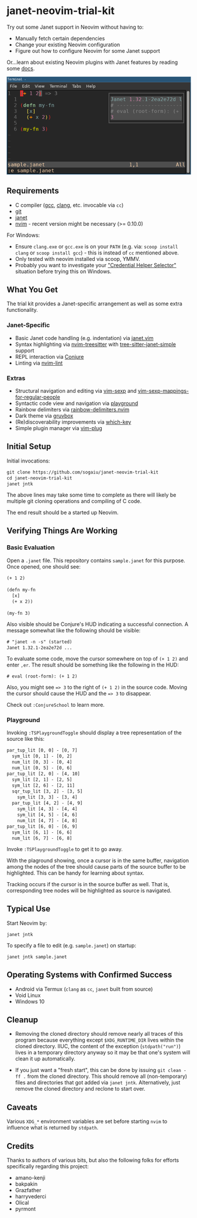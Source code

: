 # janet-neovim-trial-kit

Try out some Janet support in Neovim without having to:

* Manually fetch certain dependencies
* Change your existing Neovim configuration
* Figure out how to configure Neovim for some Janet support

Or...learn about existing Neovim plugins with Janet features by
reading some
[docs](https://github.com/sogaiu/janet-editor-and-tooling-info/blob/master/doc/neovim.md).

![Demo](janet-neovim-trial-kit-linux.png?raw=true "Demo")

## Requirements

* C compiler ([gcc](https://gcc.gnu.org/),
  [clang](https://clang.llvm.org/), etc. invocable via `cc`)
* [git](https://git-scm.com/)
* [janet](https://janet-lang.org)
* [nvim](https://neovim.io) - recent version might be necessary (>= 0.10.0)

For Windows:

* Ensure `clang.exe` or `gcc.exe` is on your `PATH` (e.g. via: `scoop
  install clang` or `scoop install gcc`) - this is instead of `cc`
  mentioned above.
* Only tested with neovim installed via scoop, YMMV.
* Probably you want to investigate your ["Credential Helper
  Selector"](https://kevinfiol.com/blog/getting-rid-of-the-credential-helper-selector-on-git-for-windows/)
  situation before trying this on Windows.

## What You Get

The trial kit provides a Janet-specific arrangement as well as some
extra functionality.

### Janet-Specific

* Basic Janet code handling (e.g. indentation) via
  [janet.vim](https://github.com/janet-lang/janet.vim)
* Syntax highlighting via
  [nvim-treesitter](https://github.com/nvim-treesitter/nvim-treesitter)
  with
  [tree-sitter-janet-simple](https://github.com/sogaiu/tree-sitter-janet-simple)
  support
* REPL interaction via [Conjure](https://github.com/Olical/conjure/)
* Linting via [nvim-lint](https://github.com/mfussenegger/nvim-lint/)

### Extras

* Structural navigation and editing via
  [vim-sexp](https://github.com/guns/vim-sexp) and
  [vim-sexp-mappings-for-regular-people](https://github.com/tpope/vim-sexp-mappings-for-regular-people)
* Syntactic code view and navigation via
  [playground](https://github.com/nvim-treesitter/playground)
* Rainbow delimiters via [rainbow-delimiters.nvim](https://github.com/HiPhish/rainbow-delimiters.nvim)
* Dark theme via [gruvbox](https://github.com/sogaiu/morhetz/gruvbox)
* (Re)discoverability improvements via [which-key](https://github.com/folke/which-key.nvim)
* Simple plugin manager via [vim-plug](https://github.com/junegunn/vim-plug)

## Initial Setup

Initial invocations:

```
git clone https://github.com/sogaiu/janet-neovim-trial-kit
cd janet-neovim-trial-kit
janet jntk
```

The above lines may take some time to complete as there will likely
be multiple git cloning operations and compiling of C code.

The end result should be a started up Neovim.

## Verifying Things Are Working

### Basic Evaluation

Open a `.janet` file.  This repository contains `sample.janet` for
this purpose.  Once opened, one should see:

```janet
(+ 1 2)

(defn my-fn
  [x]
  (+ x 2))

(my-fn 3)
```

Also visible should be Conjure's HUD indicating a successful
connection.  A message somewhat like the following should be visible:

```
# "janet -n -s" (started)
Janet 1.32.1-2ea2e72d ...
```

To evaluate some code, move the cursor somewhere on top of
`(+ 1 2)` and enter `,er`.  The result should be something like
the following in the HUD:

```
# eval (root-form): (+ 1 2)
```

Also, you might see `=> 3` to the right of `(+ 1 2)` in the source
code.  Moving the cursor should cause the HUD and the `=> 3` to
disappear.

Check out `:ConjureSchool` to learn more.

### Playground

Invoking `:TSPlaygroundToggle` should display a tree representation
of the source like this:

```
par_tup_lit [0, 0] - [0, 7]
  sym_lit [0, 1] - [0, 2]
  num_lit [0, 3] - [0, 4]
  num_lit [0, 5] - [0, 6]
par_tup_lit [2, 0] - [4, 10]
  sym_lit [2, 1] - [2, 5]
  sym_lit [2, 6] - [2, 11]
  sqr_tup_lit [3, 2] - [3, 5]
    sym_lit [3, 3] - [3, 4]
  par_tup_lit [4, 2] - [4, 9]
    sym_lit [4, 3] - [4, 4]
    sym_lit [4, 5] - [4, 6]
    num_lit [4, 7] - [4, 8]
par_tup_lit [6, 0] - [6, 9]
  sym_lit [6, 1] - [6, 6]
  num_lit [6, 7] - [6, 8]
```

Invoke `:TSPlaygroundToggle` to get it to go away.

With the plaground showing, once a cursor is in the same buffer,
navigation among the nodes of the tree should cause parts of the
source buffer to be highlighted.  This can be handy for learning about
syntax.

Tracking occurs if the cursor is in the source buffer as well.  That
is, corresponding tree nodes will be highlighted as source is
navigated.

## Typical Use

Start Neovim by:

```
janet jntk
```

To specify a file to edit (e.g. `sample.janet`) on startup:

```
janet jntk sample.janet
```

## Operating Systems with Confirmed Success

* Android via Termux (`clang` as `cc`, `janet` built from source)
* Void Linux
* Windows 10

## Cleanup

* Removing the cloned directory should remove nearly all traces of
  this program because everything except `$XDG_RUNTIME_DIR` lives
  within the cloned directory.  IIUC, the content of the exception
  (`stdpath("run")`) lives in a temporary directory anyway so it may be
  that one's system will clean it up automatically.

* If you just want a "fresh start", this can be done by issuing `git
  clean -ff .` from the cloned directory. This should remove all
  (non-temporary) files and directories that got added via `janet
  jntk`.  Alternatively, just remove the cloned directory and
  reclone to start over.

## Caveats

Various `XDG_*` environment variables are set before starting `nvim`
to influence what is returned by `stdpath`.

## Credits

Thanks to authors of various bits, but also the following folks for
efforts specifically regarding this project:

* amano-kenji
* bakpakin
* Grazfather
* harryvederci
* Olical
* pyrmont

